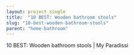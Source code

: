 ```yaml
---
layout: project_single
title:  "10 BEST: Wooden bathroom stools"
slug: "10-best-wooden-bathroom-stools"
parent: "home-bathroom"
---
```

10 BEST: Wooden bathroom stools | My Paradissi